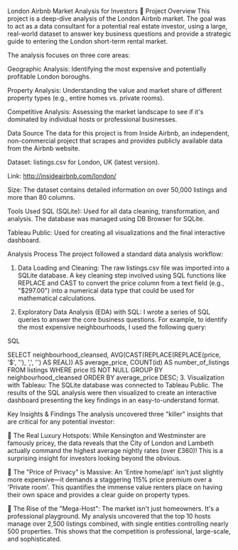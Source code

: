 London Airbnb Market Analysis for Investors 🏡
Project Overview
This project is a deep-dive analysis of the London Airbnb market. The goal was to act as a data consultant for a potential real estate investor, using a large, real-world dataset to answer key business questions and provide a strategic guide to entering the London short-term rental market.

The analysis focuses on three core areas:

Geographic Analysis: Identifying the most expensive and potentially profitable London boroughs.

Property Analysis: Understanding the value and market share of different property types (e.g., entire homes vs. private rooms).

Competitive Analysis: Assessing the market landscape to see if it's dominated by individual hosts or professional businesses.

Data Source
The data for this project is from Inside Airbnb, an independent, non-commercial project that scrapes and provides publicly available data from the Airbnb website.

Dataset: listings.csv for London, UK (latest version).

Link: http://insideairbnb.com/london/

Size: The dataset contains detailed information on over 50,000 listings and more than 80 columns.

Tools Used
SQL (SQLite): Used for all data cleaning, transformation, and analysis. The database was managed using DB Browser for SQLite.

Tableau Public: Used for creating all visualizations and the final interactive dashboard.

Analysis Process
The project followed a standard data analysis workflow:

1. Data Loading and Cleaning:
The raw listings.csv file was imported into a SQLite database. A key cleaning step involved using SQL functions like REPLACE and CAST to convert the price column from a text field (e.g., "$297.00") into a numerical data type that could be used for mathematical calculations.

2. Exploratory Data Analysis (EDA) with SQL:
I wrote a series of SQL queries to answer the core business questions. For example, to identify the most expensive neighbourhoods, I used the following query:

SQL

SELECT
  neighbourhood_cleansed,
  AVG(CAST(REPLACE(REPLACE(price, '$', ''), ',', '') AS REAL)) AS average_price,
  COUNT(id) AS number_of_listings
FROM
  listings
WHERE
  price IS NOT NULL
GROUP BY
  neighbourhood_cleansed
ORDER BY
  average_price DESC;
3. Visualization with Tableau:
The SQLite database was connected to Tableau Public. The results of the SQL analysis were then visualized to create an interactive dashboard presenting the key findings in an easy-to-understand format.

Key Insights & Findings
The analysis uncovered three "killer" insights that are critical for any potential investor:

💎 The Real Luxury Hotspots: While Kensington and Westminster are famously pricey, the data reveals that the City of London and Lambeth actually command the highest average nightly rates (over £360)! This is a surprising insight for investors looking beyond the obvious.

🔑 The "Price of Privacy" is Massive: An 'Entire home/apt' isn't just slightly more expensive—it demands a staggering 115% price premium over a 'Private room'. This quantifies the immense value renters place on having their own space and provides a clear guide on property types.

🏢 The Rise of the "Mega-Host": The market isn't just homeowners. It's a professional playground. My analysis uncovered that the top 10 hosts manage over 2,500 listings combined, with single entities controlling nearly 500 properties. This shows that the competition is professional, large-scale, and sophisticated.

